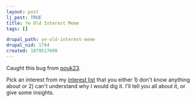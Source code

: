 ```yaml
--- 
layout: post
lj_post: TRUE
title: Ye Old Interest Meme
tags: []

drupal_path: ye-old-interest-meme
drupal_nid: 1794
created: 1079517600
---
```

Caught this bug  from <a href="http://pouk23.livejournal.com">pouk23</a>.

Pick an interest from my <a href="http://www.livejournal.com/userinfo.bml?user=predicate">interest list</a> that you either 1) don't know anything about or 2) can't understand why I would dig it. I'll tell you all about it, or give some insights.
